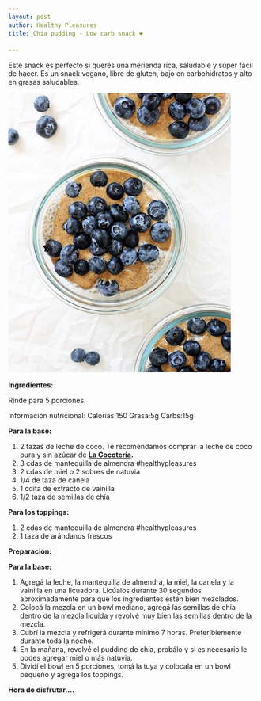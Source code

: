 ```yaml
---
layout: post
author: Healthy Pleasures
title: Chia pudding - Low carb snack ❤

---
```

Este snack es perfecto si querés una merienda rica, saludable y súper fácil de hacer. Es un snack vegano, libre de gluten, bajo en carbohidratos y alto en grasas saludables.

![](/images/Chiapudding.png)

**Ingredientes:**

Rinde para 5 porciones.

Información nutricional: Calorías:150  Grasa:5g  Carbs:15g

**Para la base:**

1. 2 tazas de leche de coco. Te recomendamos comprar la leche de coco pura y sin azúcar de [**La Cocotería**]()**.** 
2. 3 cdas de mantequilla de almendra #healthypleasures
3. 2 cdas de miel o 2 sobres de natuvia
4. 1/4 de taza de canela
5. 1 cdita de extracto de vainilla
6. 1/2 taza de semillas de chía

**Para los toppings:**

1. 2 cdas de mantequilla de almendra #healthypleasures
2. 1 taza de arándanos frescos

**Preparación:**

**Para la base:**

1. Agregá la leche, la mantequilla de almendra, la miel, la canela y la vainilla en una licuadora. Licúalos durante 30 segundos aproximadamente para que los ingredientes estén bien mezclados.
2. Colocá la mezcla en un bowl mediano, agregá las semillas de chía dentro de la mezcla líquida y revolvé muy bien las semillas dentro de la mezcla.
3. Cubrí la mezcla y refrigerá durante mínimo 7 horas. Preferiblemente durante toda la noche.
4. En la mañana, revolvé el pudding de chía, probálo y si es necesario le podes agregar miel o más natuvia.
5. Dividí el bowl en 5 porciones, tomá la tuya y colocala en un bowl pequeño y agrega los toppings.

**Hora de disfrutar....**